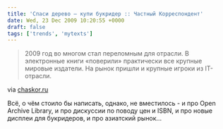```yaml
---
title: 'Спаси дерево — купи букридер :: Частный Корреспондент'
date: Wed, 23 Dec 2009 10:20:55 +0000
draft: false
tags: ['trends', 'mytexts']
---
```


> 2009 год во многом стал переломным для отрасли. В электронные книги «поверили» практически все крупные мировые издатели. На рынок пришли и крупные игроки из IT-отрасли.

via [chaskor.ru](http://www.chaskor.ru/article/spasi_derevo_-_kupi_bukrider_13785)

Всё, о чём стоило бы написать, однако, не вместилось - и про Open Archive Library, и про дискуссии по поводу цен и ISBN, и про новые дисплеи для букридеров, и про азиатский рынок…